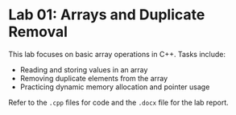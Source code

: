 # Lab 01: Arrays and Duplicate Removal

This lab focuses on basic array operations in C++. Tasks include:
- Reading and storing values in an array
- Removing duplicate elements from the array
- Practicing dynamic memory allocation and pointer usage

Refer to the `.cpp` files for code and the `.docx` file for the lab report.
